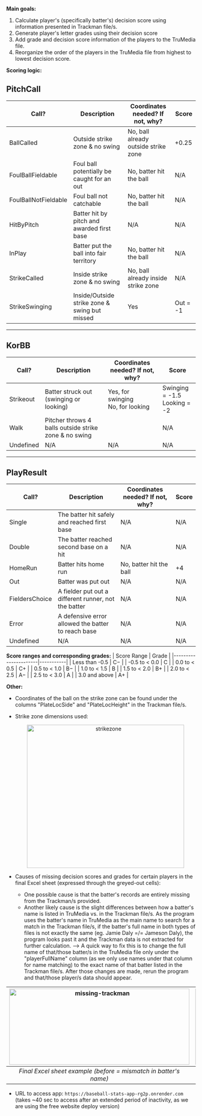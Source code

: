 **Main goals:** 
1) Calculate player's (specifically batter's) decision score using information presented in Trackman file/s.
2) Generate player's letter grades using their decision score
3) Add grade and decision score information of the players to the TruMedia file.
4) Reorganize the order of the players in the TruMedia file from highest to lowest decision score.

**Scoring logic:** 
## PitchCall

| Call?                | Description                                              | Coordinates needed? If not, why?         | Score     |
|----------------------|----------------------------------------------------------|------------------------------------------|-----------|
| BallCalled           | Outside strike zone & no swing                           | No, ball already outside strike zone     | +0.25     |
| FoulBallFieldable    | Foul ball potentially be caught for an out               | No, batter hit the ball                  | N/A       |
| FoulBallNotFieldable | Foul ball not catchable                                  | No, batter hit the ball                  | N/A       |
| HitByPitch           | Batter hit by pitch and awarded first base               | N/A                                      | N/A       |
| InPlay               | Batter put the ball into fair territory                  | No, batter hit the ball                  | N/A       |
| StrikeCalled         | Inside strike zone & no swing                            | No, ball already inside strike zone      | N/A       |
| StrikeSwinging       | Inside/Outside strike zone & swing but missed            | Yes                                      | Out = -1 |

---

## KorBB

| Call?      | Description                                     | Coordinates needed? If not, why?                  | Score                           |
|------------|-------------------------------------------------|---------------------------------------------------|----------------------------------|
| Strikeout  | Batter struck out (swinging or looking)         | Yes, for swinging<br>No, for looking              | Swinging = -1.5<br>Looking = -2 |
| Walk       | Pitcher throws 4 balls outside strike zone & no swing |                                               | N/A                            |
| Undefined  | N/A                                             | N/A                                               | N/A                            |

---

## PlayResult

| Call?           | Description                                            | Coordinates needed? If not, why? | Score |
|-----------------|--------------------------------------------------------|----------------------------------|--------|
| Single          | The batter hit safely and reached first base           | N/A                              | N/A    |
| Double          | The batter reached second base on a hit                | N/A                              | N/A    |
| HomeRun         | Batter hits home run                                   | No, batter hit the ball          | +4     |
| Out             | Batter was put out                                     | N/A                              | N/A    |
| FieldersChoice  | A fielder put out a different runner, not the batter   | N/A                              | N/A    |
| Error           | A defensive error allowed the batter to reach base     | N/A                              | N/A    |
| Undefined       | N/A                                                    | N/A                              | N/A    |

**Score ranges and corresponding grades:**
| Score Range      | Grade |
|----------------------|-----------|
| Less than -0.5       | C−        |
| -0.5 to < 0.0        | C         |
| 0.0 to < 0.5         | C+        |
| 0.5 to < 1.0         | B−        |
| 1.0 to < 1.5         | B         |
| 1.5 to < 2.0         | B+        |
| 2.0 to < 2.5         | A−        |
| 2.5 to < 3.0         | A         |
| 3.0 and above        | A+        |

**Other:** 
- Coordinates of the ball on the strike zone can be found under the columns "PlateLocSide" and "PlateLocHeight" in the Trackman file/s.
- Strike zone dimensions used: <p align="center"> <img src="https://github.com/user-attachments/assets/b28e51b3-66b5-44a4-ab06-12dc549b2acb" alt="strikezone" style="width:418.5px; height:381px;" /></p>

- Causes of missing decision scores and grades for certain players in the final Excel sheet (expressed through the greyed-out cells):
  - One possible cause is that the batter's records are entirely missing from the Trackman/s provided.
  - Another likely cause is the slight differences between how a batter's name is listed in TruMedia vs. in the Trackman file/s. As the program uses the batter's name in TruMedia as the main name to search for a match in the Trackman file/s, if the batter's full name in both types of files is not exactly the same (eg. Jamie Daly =/= Jameson Daly), the program looks past it and the Trackman data is not extracted for further calculation. --> A quick way to fix this is to change the full name of that/those batter/s in the TruMedia file only under the "playerFullName" column (as we only use names under that column for name matching) to the exact name of that batter listed in the Trackman file/s. After those changes are made, rerun the program and that/those player/s data should appear.

|<img width="479" height="202" alt="missing-trackman" src="https://github.com/user-attachments/assets/ccf25660-3f68-426d-ab08-915e60b48ef0"/>|<img width="479" height="202" alt="semi-missing-trackman" src="https://github.com/user-attachments/assets/1b8a6d2e-2e27-477e-894f-eb6294cff478"/>|
|:--:|:--:|
| *Final Excel sheet example (before = mismatch in batter's name)* | *Final Excel sheet example (after = adjusted name to match Trackman)* |

- URL to access app: `https://baseball-stats-app-rg2p.onrender.com` (takes ~40 sec to access after an extended period of inactivity, as we are using the free website deploy version)
